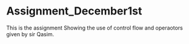 # Assignment_December1st
This is the assignment Showing the use of control flow and operaotors given by sir Qasim.
